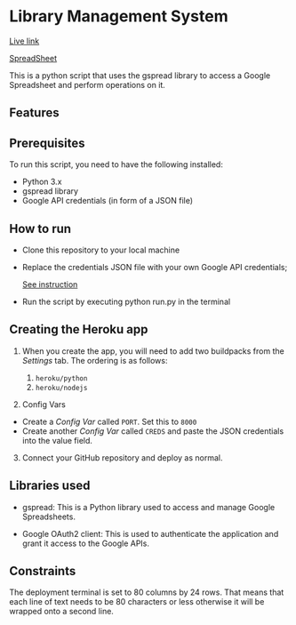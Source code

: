 # Library Management System

[Live link](#)

[SpreadSheet](#)

This is a python script that uses the gspread library to access a Google Spreadsheet and perform operations on it.

## Features


## Prerequisites
To run this script, you need to have the following installed:

- Python 3.x
- gspread library
- Google API credentials (in form of a JSON file)

## How to run
- Clone this repository to your local machine
- Replace the credentials JSON file with your own Google API credentials;

    [See instruction](instruction.md)
- Run the script by executing python run.py in the terminal

## Creating the Heroku app

1. When you create the app, you will need to add two buildpacks from the _Settings_ tab. The ordering is as follows:
    1. `heroku/python`
    2. `heroku/nodejs`

2. Config Vars
- Create a _Config Var_ called `PORT`. Set this to `8000`
- Create another _Config Var_ called `CREDS` and paste the JSON credentials into the value field.

3. Connect your GitHub repository and deploy as normal.

## Libraries used
- gspread: This is a Python library used to access and manage Google Spreadsheets.

- Google OAuth2 client: This is used to authenticate the application and grant it access to the Google APIs.


## Constraints

The deployment terminal is set to 80 columns by 24 rows. That means that each line of text needs to be 80 characters or less otherwise it will be wrapped onto a second line.
